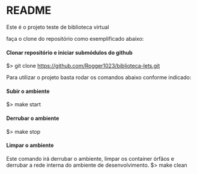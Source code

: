 # README #

Este é o projeto teste de biblioteca virtual 



faça o clone do repositório como exemplificado abaixo:
#### Clonar repositório e iniciar submódulos do github
$> git clone  https://github.com/Rogger1023/biblioteca-lets.git


Para utilizar o projeto basta rodar os comandos abaixo conforme indicado:
#### Subir o ambiente
$> make start


#### Derrubar o ambiente
$> make stop


#### Limpar o ambiente
Este comando irá derrubar o ambiente, limpar os container órfãos e derrubar a rede interna do ambiente de desenvolvimento.
$> make clean

